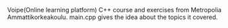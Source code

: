 Voipe(Online learning platform) C++ course and exercises from Metropolia Ammattikorkeakoulu.
main.cpp gives the idea about the topics it covered.
